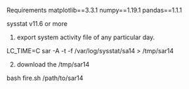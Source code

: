 Requirements
matplotlib==3.3.1
numpy==1.19.1
pandas==1.1.1

sysstat v11.6 or more

1) export system activity file of any particular day.

LC_TIME=C sar -A -t -f /var/log/sysstat/sa14 > /tmp/sar14

2) download the /tmp/sar14

bash fire.sh /path/to/sar14

